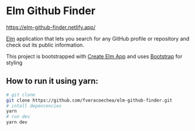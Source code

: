 # Elm Github Finder

https://elm-github-finder.netlify.app/

[Elm](https://elm-lang.org/) application that lets you search for any GitHub profile or repository and check out its public information.

This project is bootstrapped with [Create Elm App](https://github.com/halfzebra/create-elm-app) and uses [Bootstrap](https://getbootstrap.com/) for styling

## How to run it using yarn:

```sh
# git clone
git clone https://github.com/fveracoechea/elm-github-finder.git
# intall depencencies
yarn
# run dev
yarn dev
```
